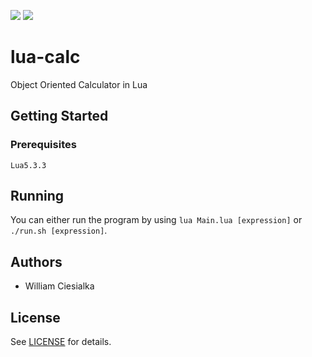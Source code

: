 ![](https://img.shields.io/badge/dynamic/json?color=brightgreen&label=Version&prefix=v&query=version&url=https%3A%2F%2Fraw.githubusercontent.com%2Fwciesialka%2Flua-calc%2Fmaster%2Fpackage.json) ![](https://img.shields.io/badge/dynamic/json?color=informational&label=Lua&prefix=v&query=luaversion&url=https%3A%2F%2Fraw.githubusercontent.com%2Fwciesialka%2Flua-calc%2Fmaster%2Fpackage.json)

# lua-calc
Object Oriented Calculator in Lua

## Getting Started

### Prerequisites

`Lua5.3.3`

## Running

You can either run the program by using `lua Main.lua [expression]` or `./run.sh [expression]`.

## Authors

* William Ciesialka

## License

See [LICENSE](LICENSE) for details.